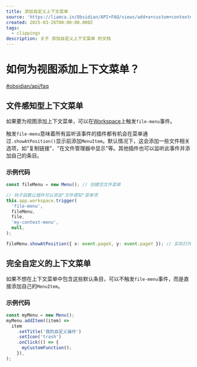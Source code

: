 ```yaml
---
title: 添加自定义上下文菜单
source: 'https://liamca.in/Obsidian/API+FAQ/views/add+a+custom+contextmenu'
created: 2025-03-26T00:00:00.000Z
tags:
  - clippings
description: 关于 添加自定义上下文菜单 的文档
---
```


# 如何为视图添加上下文菜单？

[#obsidian/api/faq](https://liamca.in/Obsidian/API+FAQ/views/#obsidian/api/faq)

## 文件感知型上下文菜单

如果要为视图添加上下文菜单，可以在[Workspace](https://liamca.in/Obsidian/Workspace)上触发`file-menu`事件。

触发`file-menu`意味着所有监听该事件的插件都有机会在菜单通过`.showAtPosition()`显示前添加`MenuItem`。默认情况下，这会添加一些文件相关选项，如"复制链接"、"在文件管理器中显示"等。其他插件也可以监听此事件并添加自己的条目。

### 示例代码

```ts
const fileMenu = new Menu(); // 创建空文件菜单

// 钩子函数让插件可以添加"文件感知"菜单项
this.app.workspace.trigger(
  'file-menu',
  fileMenu,
  file,
  'my-context-menu',
  null,
);

fileMenu.showAtPosition({ x: event.pageX, y: event.pageY }); // 实际打开菜单
```

## 完全自定义的上下文菜单

如果不想在上下文菜单中包含这些默认条目，可以不触发`file-menu`事件，而是直接添加自己的`MenuItem`。

### 示例代码

```ts
const myMenu = new Menu();
myMenu.addItem((item) =>
  item
    .setTitle('我的自定义操作')
    .setIcon('trash')
    .onClick(() => {
      myCustomFunction();
    }),
);
```

